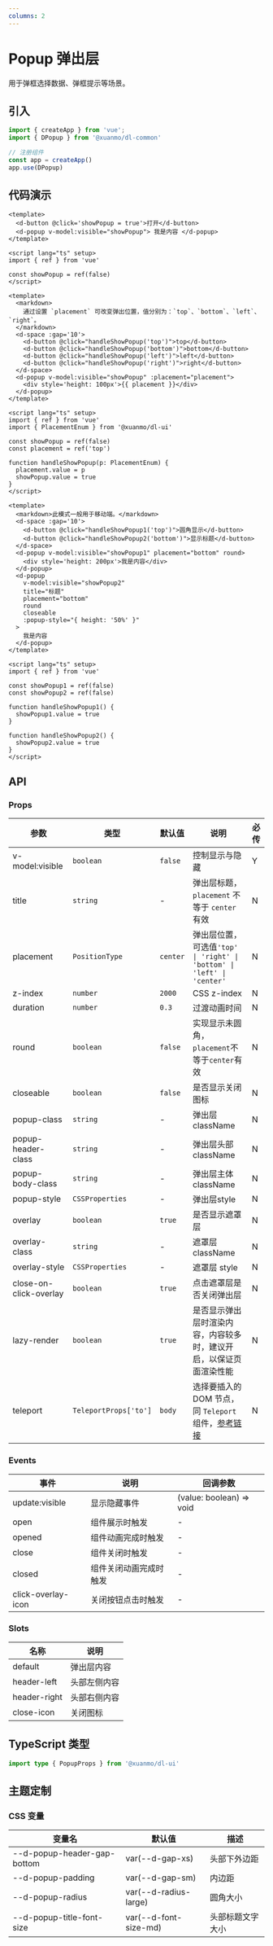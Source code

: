 ```yaml
---
columns: 2
---
```


# Popup 弹出层

用于弹框选择数据、弹框提示等场景。

## 引入

```typescript
import { createApp } from 'vue';
import { DPopup } from '@xuanmo/dl-common'

// 注册组件
const app = createApp()
app.use(DPopup)
```

## 代码演示

```vue playground=2vujmjd title=基础用法
<template>
  <d-button @click='showPopup = true'>打开</d-button>
  <d-popup v-model:visible="showPopup"> 我是内容 </d-popup>
</template>

<script lang="ts" setup>
import { ref } from 'vue'

const showPopup = ref(false)
</script>
```

```vue playground=2pfsnni title=弹出位置
<template>
  <markdown>
    通过设置 `placement` 可改变弹出位置，值分别为：`top`、`bottom`、`left`、`right`。
  </markdown>
  <d-space :gap='10'>
    <d-button @click="handleShowPopup('top')">top</d-button>
    <d-button @click="handleShowPopup('bottom')">bottom</d-button>
    <d-button @click="handleShowPopup('left')">left</d-button>
    <d-button @click="handleShowPopup('right')">right</d-button>
  </d-space>
  <d-popup v-model:visible="showPopup" :placement="placement">
    <div style='height: 100px'>{{ placement }}</div>
  </d-popup>
</template>

<script lang="ts" setup>
import { ref } from 'vue'
import { PlacementEnum } from '@xuanmo/dl-ui'

const showPopup = ref(false)
const placement = ref('top')

function handleShowPopup(p: PlacementEnum) {
  placement.value = p
  showPopup.value = true
}
</script>
```

```vue playground=326846 title=其他设置
<template>
  <markdown>此模式一般用于移动端。</markdown>
  <d-space :gap='10'>
    <d-button @click="handleShowPopup1('top')">圆角显示</d-button>
    <d-button @click="handleShowPopup2('bottom')">显示标题</d-button>
  </d-space>
  <d-popup v-model:visible="showPopup1" placement="bottom" round>
    <div style='height: 200px'>我是内容</div>
  </d-popup>
  <d-popup
    v-model:visible="showPopup2"
    title="标题"
    placement="bottom"
    round
    closeable
    :popup-style="{ height: '50%' }"
  >
    我是内容
  </d-popup>
</template>

<script lang="ts" setup>
import { ref } from 'vue'

const showPopup1 = ref(false)
const showPopup2 = ref(false)

function handleShowPopup1() {
  showPopup1.value = true
}

function handleShowPopup2() {
  showPopup2.value = true
}
</script>
```

## API

### Props

|参数|类型|默认值|说明|必传|
|----|---|-----|---|----|
|v-model:visible|`boolean`|`false`|控制显示与隐藏|Y|
|title|`string`|-|弹出层标题，`placement` 不等于 `center` 有效|N|
|placement|`PositionType`|`center`|弹出层位置，可选值`'top' \| 'right' \| 'bottom' \| 'left' \| 'center'`|N|
|z-index|`number`|`2000`|CSS z-index|N|
|duration|`number`|`0.3`|过渡动画时间|N|
|round|`boolean`|`false`|实现显示未圆角，`placement`不等于`center`有效|N|
|closeable|`boolean`|`false`|是否显示关闭图标|N|
|popup-class|`string`|-|弹出层 className|N|
|popup-header-class|`string`|-|弹出层头部 className|N|
|popup-body-class|`string`|-|弹出层主体 className|N|
|popup-style|`CSSProperties`|-|弹出层style|N|
|overlay|`boolean`|`true`|是否显示遮罩层|N|
|overlay-class|`string`|-|遮罩层 className|N|
|overlay-style|`CSSProperties`|-|遮罩层 style|N|
|close-on-click-overlay|`boolean`|`true`|点击遮罩层是否关闭弹出层|N|
|lazy-render|`boolean`|`true`|是否显示弹出层时渲染内容，内容较多时，建议开启，以保证页面渲染性能|N|
|teleport|`TeleportProps['to']`|`body`|选择要插入的 DOM 节点，同 `Teleport` 组件，[参考链接](https://staging-cn.vuejs.org/guide/built-ins/teleport.html#basic-usage) |N|

### Events

|事件|说明|回调参数|
|---|----|-------|
|update:visible|显示隐藏事件|(value: boolean) => void|
|open|组件展示时触发|-|
|opened|组件动画完成时触发|-|
|close|组件关闭时触发|-|
|closed|组件关闭动画完成时触发|-|
|click-overlay-icon|关闭按钮点击时触发|-|

### Slots

|名称|说明|
|---|----|
|default|弹出层内容|
|header-left|头部左侧内容|
|header-right|头部右侧内容|
|close-icon|关闭图标|

## TypeScript 类型

```typescript
import type { PopupProps } from '@xuanmo/dl-ui'
```

## 主题定制

### CSS 变量

|变量名|默认值|描述|
|-----|-----|----|
|--d-popup-header-gap-bottom|var(--d-gap-xs)|头部下外边距|
|--d-popup-padding|var(--d-gap-sm)|内边距|
|--d-popup-radius|var(--d-radius-large)|圆角大小|
|--d-popup-title-font-size|var(--d-font-size-md)|头部标题文字大小|
